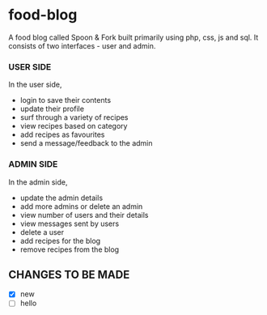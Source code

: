 # food-blog

A food blog called Spoon & Fork built primarily using php, css, js and sql.
It consists of two interfaces - user and admin.

### USER SIDE 

In the user side, 
- login to save their contents
- update their profile
- surf through a variety of recipes 
- view recipes based on category
- add recipes as favourites
- send a message/feedback to the admin


### ADMIN SIDE

In the admin side,
- update the admin details
- add more admins or delete an admin
- view number of users and their details
- view messages sent by users
- delete a user
- add recipes for the blog
- remove recipes from the blog

## CHANGES TO BE MADE
- [x] new
- [ ] hello
